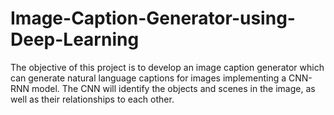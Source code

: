 # Image-Caption-Generator-using-Deep-Learning
The objective of this project is to develop an image caption generator which can generate natural language captions for images implementing a CNN-RNN model.  The CNN will identify the objects and scenes in the image, as well as their relationships to each other. 
